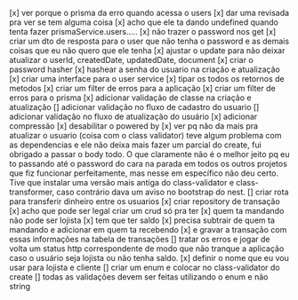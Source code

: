[x] ver porque o prisma da erro quando acessa o users
[x] dar uma revisada pra ver se tem alguma coisa
[x] acho que ele ta dando undefined quando tenta fazer prismaService.users.....
[x] não trazer o password nos get
    [x] criar um dto de resposta para o user que não tenha o password e as demais coisas que eu não quero que ele tenha
[x] ajustar o update para não deixar atualizar o userId, createdDate, updatedDate, document
[x] criar o password hasher
[x] hashear a senha do usuario na criação e atualização
[x] criar uma interface para o user service
[x] tipar os todos os retornos de metodos
[x] criar um filter de erros para a aplicação
[x] criar um filter de erros para o prisma
[x] adicionar validação de classe na criação e atualização
[] adicionar validação no fluxo de cadastro do usuario
[] adicionar validação no fluxo de atualização do usuário
[x] adicionar compressão
[x] desabilitar o powered by
[x] ver pq não da mais pra atualizar o usuario (coisa com o class validator)
    teve algum problema com as dependencias e ele não deixa mais fazer um parcial do create, fui obrigado a passar o body todo. O que claramente não é o melhor jeito pq eu to passando até o password do cara na parada
    em todos os outros projetos que fiz funcionar perfeitamente, mas nesse em específico não deu certo. Tive que instalar uma versão mais antiga do class-validator e class-transformer, caso contrário dava um aviso no bootstrap do nest.
[] criar rota para transferir dinheiro entre os usuarios
    [x] criar repository de transação
        [x] acho que pode ser legal criar um crud só pra ter
    [x] quem ta mandando não pode ser lojista
    [x] tem que ter saldo
    [x] precisa subtrair de quem ta mandando e adicionar em quem ta recebendo
    [x] e gravar a transação com essas informações na tabela de transações
    [] tratar os erros e jogar de volta um status http correspondente de modo que não tranque a aplicação caso o usuário seja lojista ou não tenha saldo.
[x] definir o nome que eu vou usar para lojista e cliente
[] criar um enum e colocar no class-validator do create
[] todas as validações devem ser feitas utilizando o enum e não string
